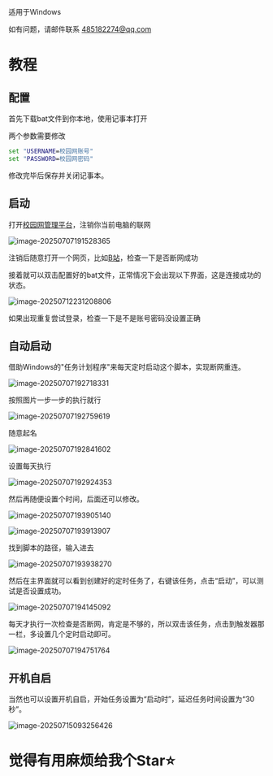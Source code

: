 适用于Windows

如有问题，请邮件联系 485182274@qq.com

# 教程

## 配置

首先下载bat文件到你本地，使用记事本打开

两个参数需要修改

```bat
set "USERNAME=校园网账号"
set "PASSWORD=校园网密码"
```

修改完毕后保存并关闭记事本。

## 启动

打开[校园网管理平台](http://172.16.254.19:8080/Self)，注销你当前电脑的联网

![image-20250707191528365](Figure/image-20250707191528365.png)

注销后随意打开一个网页，比如[B站](https://space.bilibili.com/384412111)，检查一下是否断网成功

接着就可以双击配置好的bat文件，正常情况下会出现以下界面，这是连接成功的状态。

![image-20250712231208806](Figure/image-20250712231208806.png)

如果出现重复尝试登录，检查一下是不是账号密码没设置正确



## 自动启动

借助Windows的"任务计划程序"来每天定时启动这个脚本，实现断网重连。

![image-20250707192718331](Figure/image-20250707192718331.png)



按照图片一步一步的执行就行

![image-20250707192759619](Figure/image-20250707192759619.png)



随意起名

![image-20250707192841602](Figure/image-20250707192841602.png)



设置每天执行

![image-20250707192924353](Figure/image-20250707192924353.png)



然后再随便设置个时间，后面还可以修改。

![image-20250707193905140](Figure/image-20250707193905140.png)

![image-20250707193913907](Figure/image-20250707193913907.png)



找到脚本的路径，输入进去

![image-20250707193938270](Figure/image-20250707193938270.png)



然后在主界面就可以看到创建好的定时任务了，右键该任务，点击“启动”，可以测试是否设置成功。

![image-20250707194145092](Figure/image-20250707194145092.png)



每天才执行一次检查是否断网，肯定是不够的，所以双击该任务，点击到触发器那一栏，多设置几个定时启动即可。

![image-20250707194751764](Figure/image-20250707194751764.png)

## 开机自启

当然也可以设置开机自启，开始任务设置为“启动时”，延迟任务时间设置为“30秒”。

![image-20250715093256426](Figure/image-20250715093256426.png)

# 觉得有用麻烦给我个Star⭐